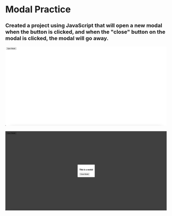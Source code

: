 # Modal Practice

### Created a project using JavaScript that will open a new modal when the button is clicked, and when the "close" button on the modal is clicked, the modal will go away.

![alt-text](images/modalclosed.png)

![alt-text](images/modalopened.png)
